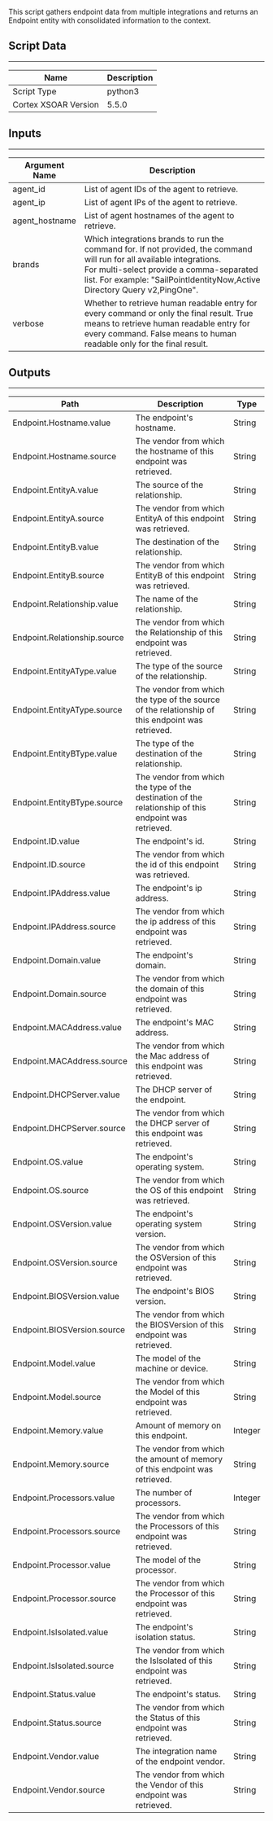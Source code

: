 This script gathers endpoint data from multiple integrations and returns an Endpoint entity with consolidated information to the context.

## Script Data

---

| **Name** | **Description** |
| --- | --- |
| Script Type | python3 |
| Cortex XSOAR Version | 5.5.0 |

## Inputs

---

| **Argument Name** | **Description** |
| --- | --- |
| agent_id | List of agent IDs of the agent to retrieve. |
| agent_ip | List of agent IPs of the agent to retrieve. |
| agent_hostname | List of agent hostnames of the agent to retrieve. |
| brands | Which integrations brands to run the command for. If not provided, the command will run for all available integrations.<br/>For multi-select provide a comma-separated list. For example: "SailPointIdentityNow,Active Directory Query v2,PingOne". |
| verbose | Whether to retrieve human readable entry for every command or only the final result. True means to retrieve human readable entry for every command. False means to human readable only for the final result. |

## Outputs

---

| **Path** | **Description** | **Type** |
| --- | --- | --- |
| Endpoint.Hostname.value | The endpoint's hostname. | String |
| Endpoint.Hostname.source | The vendor from which the hostname of this endpoint was retrieved. | String |
| Endpoint.EntityA.value | The source of the relationship. | String |
| Endpoint.EntityA.source | The vendor from which EntityA of this endpoint was retrieved. | String |
| Endpoint.EntityB.value | The destination of the relationship. | String |
| Endpoint.EntityB.source | The vendor from which EntityB of this endpoint was retrieved. | String |
| Endpoint.Relationship.value | The name of the relationship. | String |
| Endpoint.Relationship.source | The vendor from which the Relationship of this endpoint was retrieved. | String |
| Endpoint.EntityAType.value | The type of the source of the relationship. | String |
| Endpoint.EntityAType.source | The vendor from which the type of the source of the relationship of this endpoint was retrieved. | String |
| Endpoint.EntityBType.value | The type of the destination of the relationship. | String |
| Endpoint.EntityBType.source | The vendor from which the type of the destination of the relationship of this endpoint was retrieved. | String |
| Endpoint.ID.value | The endpoint's id. | String |
| Endpoint.ID.source | The vendor from which the id of this endpoint was retrieved. | String |
| Endpoint.IPAddress.value | The endpoint's ip address. | String |
| Endpoint.IPAddress.source | The vendor from which the ip address of this endpoint was retrieved. | String |
| Endpoint.Domain.value | The endpoint's domain. | String |
| Endpoint.Domain.source | The vendor from which the domain of this endpoint was retrieved. | String |
| Endpoint.MACAddress.value | The endpoint's MAC address. | String |
| Endpoint.MACAddress.source | The vendor from which the Mac address of this endpoint was retrieved. | String |
| Endpoint.DHCPServer.value | The DHCP server of the endpoint. | String |
| Endpoint.DHCPServer.source | The vendor from which the DHCP server of this endpoint was retrieved. | String |
| Endpoint.OS.value | The endpoint's operating system. | String |
| Endpoint.OS.source | The vendor from which the OS of this endpoint was retrieved. | String |
| Endpoint.OSVersion.value | The endpoint's operating system version. | String |
| Endpoint.OSVersion.source | The vendor from which the OSVersion of this endpoint was retrieved. | String |
| Endpoint.BIOSVersion.value | The endpoint's BIOS version. | String |
| Endpoint.BIOSVersion.source | The vendor from which the BIOSVersion of this endpoint was retrieved. | String |
| Endpoint.Model.value | The model of the machine or device. | String |
| Endpoint.Model.source | The vendor from which the Model of this endpoint was retrieved. | String |
| Endpoint.Memory.value | Amount of memory on this endpoint. | Integer |
| Endpoint.Memory.source | The vendor from which the amount of memory of this endpoint was retrieved. | String |
| Endpoint.Processors.value | The number of processors. | Integer |
| Endpoint.Processors.source | The vendor from which the Processors of this endpoint was retrieved. | String |
| Endpoint.Processor.value | The model of the processor. | String |
| Endpoint.Processor.source | The vendor from which the Processor of this endpoint was retrieved. | String |
| Endpoint.IsIsolated.value | The endpoint's isolation status. | String |
| Endpoint.IsIsolated.source | The vendor from which the IsIsolated of this endpoint was retrieved. | String |
| Endpoint.Status.value | The endpoint's status. | String |
| Endpoint.Status.source | The vendor from which the Status of this endpoint was retrieved. | String |
| Endpoint.Vendor.value | The integration name of the endpoint vendor. | String |
| Endpoint.Vendor.source | The vendor from which the Vendor of this endpoint was retrieved. | String |
